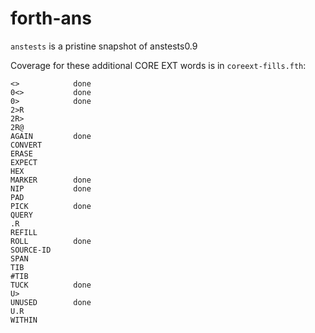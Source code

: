 forth-ans
=========

`anstests` is a pristine snapshot of anstests0.9

Coverage for these additional CORE EXT words is in `coreext-fills.fth`:

    <>            done
    0<>           done
    0>            done
    2>R
    2R>
    2R@
    AGAIN         done
    CONVERT
    ERASE
    EXPECT
    HEX
    MARKER        done
    NIP           done
    PAD
    PICK          done
    QUERY
    .R
    REFILL
    ROLL          done
    SOURCE-ID
    SPAN
    TIB
    #TIB
    TUCK          done
    U>
    UNUSED        done
    U.R
    WITHIN
